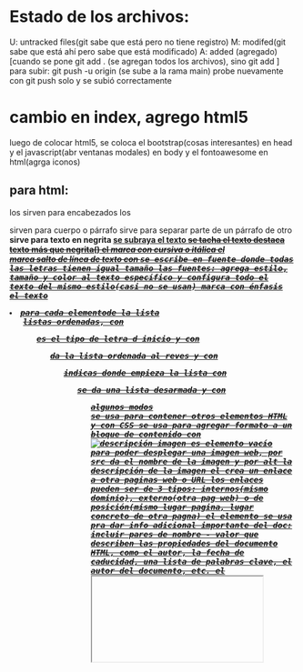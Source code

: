 # Estado de los archivos:
U: untracked files(git sabe que está pero no tiene registro)
M: modifed(git sabe que está ahí pero sabe que está modificado)
A: added (agregado)[cuando se pone git add . (se agregan todos los archivos), sino git add <archivo>]
para subir: git push -u origin (se sube a la rama main)
probe nuevamente con git push solo y se subió correctamente
# cambio en index, agrego html5
luego de colocar html5, se coloca el bootstrap(cosas interesantes) en head y el javascript(abr ventanas modales) en body y el fontoawesome en html(agrga iconos)
## para html:
los <h1-6> sirven para encabezados
los <p> sirven para cuerpo o párrafo
<span> sirve para separar parte de un párrafo de otro
<b> sirve para texto en negrita
<u> se subraya el texto
<strike> se tacha el texto
<strong> destaca texto más que negrita(<b>)
el <i> marca con cursiva o itálica
el <br> marca salto de línea de texto
con <tt> se escribe en fuente donde todas las letras tienen igual tamaño
las fuentes: <font> agrega estilo, tamaño y color al texto específico y <basefont> configura todo el texto del mismo estilo(casi no se usan)
<em> marca con énfasis el texto
<li> para cada elementode la lista
<ol> listas ordenadas, con <ol type="a,A,I,1"> es el tipo de letra d inicio y con <ol reverse> da la lista ordenada al reves y con <ol start="..."> indicas donde empieza la lista
con <ul> se da una lista desarmada y con <ul type> algunos modos
<div> se usa para contener otros elementos HTML y con CSS se usa para agregar formato a un bloque de contenido
con <img src = "imagen.png" alt="descripción imagen"> es elemento vacío para poder desplegar una imagen web, por src da el nombre de la imagen y por alt la descripción de la imagen
el <a href="URL(con o sin dominio)"></a> crea un enlace a otra paginas web o URL
los enlaces pueden ser de 3 tipos: internos(mismo dominio), externo(otra pag web) o de posición(mismo lugar pagina, lugar concreto de otra pagna)
el elemento <meta> se usa pra dar info adicional importante del doc: incluir pares de nombre - valor que describen las propiedades del documento HTML, como el autor, la fecha de caducidad, una lista de palabras clave, el autor del documento, etc.
el <iframe> aparece en cualquier parte del doc y define una región rectangular dentro del doc para mostrar un doc separado
HTML5:
elementos semánticos(con significado):
<header>: especificar contenido de tipo introductorio o un conjunto de enlaces de navegación(encabezados, logo, autoría)
<nav>: sección de una pagina para proporcionar enlaces de navegación
<section>: Una sección es una agrupación temática de 
contenido, normalmente con un encabezado
    <article>.... <aside>(contenido indirectamente relacionao con el principal)
</section>
<footer>..</footer>: pie de página
<form>
<table>
<article>: específica contenido autónomo e independiente
<body> bgcolor: : establece un color para el fondo de la página.
● text: establece un color para el cuerpo del texto.
● alink: establece un color para los enlaces activos o los enlaces seleccionados.
● link: establece un color para el texto vinculado.
● vlink: establece un color para los enlaces visitados, es decir, para el texto vinculado en el que ya ha hecho clic
====
CSS: define conjunto de reglas que permiten describir cada parte que componen estilos CSS, para cambiar los valores predeterminados en html
h1 {propiedad(https://carontestudio.com/blog/listado-de-propiedades-css/) : valor de la propiedad}
selector: se le asigna estilo personalizado
    universal: selecciona todos los elementos de la página
    de tipo o etiqueta: selecciona los elementos de la página que etiqueta HTML coincide con el valor del selector
    descendente: seleciona los elementos que se encuentran dentro de otros
declaración: : especifica los estilos que se aplican a los elementos:
        p span(elemento descendiente) { propiedad: valor;}(selecciona todos los textos)
        h1 span {propiedad: valor;}
para destacar solo un párrafo específico se indica el párrafo desde html por <p class="destacado">...</p> y luego en css .destacado{color:blue;}
para vincular html de css se usa en index.html en <head> con <link rel="stylesheet" href="styles.css">
